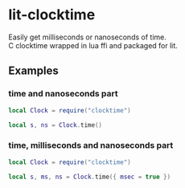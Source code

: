 # lit-clocktime

Easily get milliseconds or nanoseconds of time. <br/>
C clocktime wrapped in lua ffi and packaged for lit.

## Examples

### time and nanoseconds part

```lua
local Clock = require("clocktime")

local s, ns = Clock.time()
```

### time, milliseconds and nanoseconds part

```lua
local Clock = require("clocktime")

local s, ms, ns = Clock.time({ msec = true })
```
